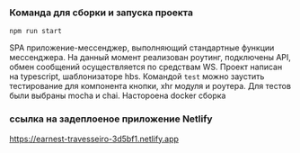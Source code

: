 ### Команда для сборки и запуска проекта
```
npm run start
```
SPA приложение-мессенджер, выполняющий стандартные функции мессенджера. На 
данный момент реализован роутинг, подключены API, обмен сообщений осуществляется по средствам WS.
Проект написан на typescript, шаблонизаторе hbs.
Командой ``` test ``` можно заустить тестирование для компонента кнопки, xhr модуля и роутера. Для тестов были выбраны mocha и chai.
Настороена docker сборка


### ссылка на задеплоеное приложение Netlify
https://earnest-travesseiro-3d5bf1.netlify.app




